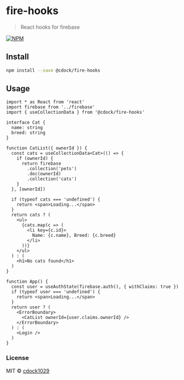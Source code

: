 # fire-hooks

> React hooks for firebase

[![NPM](https://img.shields.io/npm/v/@cdock/fire-hooks.svg)](https://www.npmjs.com/package/@cdock/fire-hooks)

## Install

```bash
npm install --save @cdock/fire-hooks
```

## Usage

```tsx
import * as React from 'react'
import firebase from '../firebase'
import { useCollectionData } from '@cdock/fire-hooks'

interface Cat {
  name: string
  breed: string
}

function CatList({ ownerId }) {
  const cats = useCollectionData<Cat>(() => {
    if (ownerId) {
      return firebase
        .collection('pets')
        .doc(ownerId)
        .collection('cats')
    }
  }, [ownerId])

  if (typeof cats === 'undefined') {
    return <span>Loading...</span>
  }
  return cats ? (
    <ul>
      {cats.map(c => (
        <li key={c.id}>
          Name: {c.name}, Breed: {c.breed}
        </li>
      ))}
    </ul>
  ) : (
    <h1>No cats found</h1>
  )
}

function App() {
  const user = useAuthState(firebase.auth(), { withClaims: true })
  if (typeof user === 'undefined') {
    return <span>Loading...</span>
  }
  return user ? (
    <ErrorBoundary>
      <CatList ownerId={user.claims.ownerId} />
    </ErrorBoundary>
  ) : (
    <Login />
  )
}
```

### License

MIT © [cdock1029](https://github.com/cdock1029)
